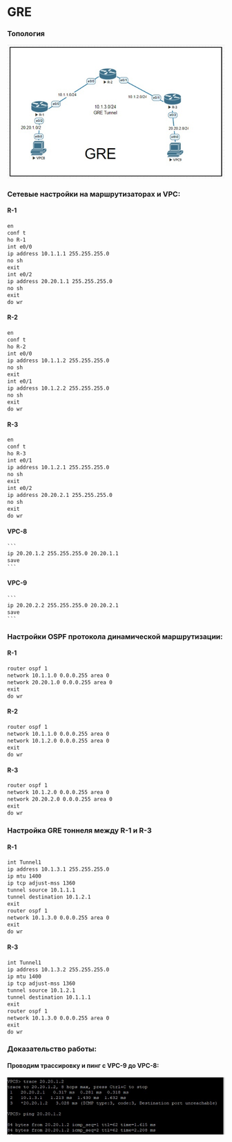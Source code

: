 # GRE

### Топология

![Топология](https://github.com/ozorolol/web/blob/main/img/gre1.png)

### Сетевые настройки на маршрутизаторах и VPC:
#### R-1
  ```
  en
  conf t
  ho R-1
  int e0/0
  ip address 10.1.1.1 255.255.255.0
  no sh
  exit
  int e0/2
  ip address 20.20.1.1 255.255.255.0
  no sh
  exit
  do wr
  ```
#### R-2
  ```
  en
  conf t
  ho R-2
  int e0/0
  ip address 10.1.1.2 255.255.255.0
  no sh
  exit
  int e0/1
  ip address 10.1.2.2 255.255.255.0
  no sh
  exit
  do wr
  ```
#### R-3
  ```
  en
  conf t
  ho R-3
  int e0/1
  ip address 10.1.2.1 255.255.255.0
  no sh
  exit
  int e0/2
  ip address 20.20.2.1 255.255.255.0
  no sh
  exit
  do wr
  ```
#### VPC-8
    ```
    ip 20.20.1.2 255.255.255.0 20.20.1.1
    save
    ```
#### VPC-9
    ```
    ip 20.20.2.2 255.255.255.0 20.20.2.1
    save
    ```
### Настройки OSPF протокола динамической маршрутизации:
#### R-1
  ```
  router ospf 1
  network 10.1.1.0 0.0.0.255 area 0
  network 20.20.1.0 0.0.0.255 area 0
  exit
  do wr
  ```
#### R-2
  ```
  router ospf 1
  network 10.1.1.0 0.0.0.255 area 0
  network 10.1.2.0 0.0.0.255 area 0
  exit  
  do wr
  ```
#### R-3
  ```
  router ospf 1
  network 10.1.2.0 0.0.0.255 area 0
  network 20.20.2.0 0.0.0.255 area 0
  exit
  do wr
  ```  
### Настройка GRE тоннеля между R-1 и R-3
#### R-1
  ```
  int Tunnel1
  ip address 10.1.3.1 255.255.255.0
  ip mtu 1400
  ip tcp adjust-mss 1360
  tunnel source 10.1.1.1
  tunnel destination 10.1.2.1
  exit
  router ospf 1
  network 10.1.3.0 0.0.0.255 area 0
  exit
  do wr
  ```
#### R-3
  ```
  int Tunnel1
  ip address 10.1.3.2 255.255.255.0
  ip mtu 1400
  ip tcp adjust-mss 1360
  tunnel source 10.1.2.1
  tunnel destination 10.1.1.1
  exit
  router ospf 1
  network 10.1.3.0 0.0.0.255 area 0
  exit
  do wr
  ```
### Доказательство работы:
#### Проводим трассировку и пинг с VPC-9 до VPC-8:
![Ping/Trace](https://github.com/ozorolol/web/blob/main/img/gre2.png)
  
